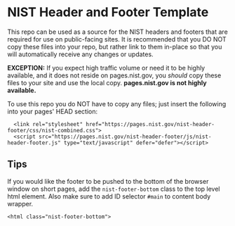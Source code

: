 # NIST Header and Footer Template

This repo can be used as a source for the NIST headers and footers that are required for use on public-facing sites.  It is recommended that you DO NOT copy these files into your repo, but rather link to them in-place so that you will automatically receive any changes or updates.

<strong>EXCEPTION:</strong> If you expect high traffic volume or need it to be highly available, and it does not reside on pages.nist.gov, you *should* copy these files to your site and use the local copy. <strong>pages.nist.gov is not highly available.</strong>

To use this repo you do NOT have to copy any files; just insert the following into your pages' HEAD section:

```
  <link rel="stylesheet" href="https://pages.nist.gov/nist-header-footer/css/nist-combined.css">
  <script src="https://pages.nist.gov/nist-header-footer/js/nist-header-footer.js" type="text/javascript" defer="defer"></script>
```

## Tips
If you would like the footer to be pushed to the bottom of the browser window on short pages, add the `nist-footer-bottom` class to the top level html element. Also make sure to add ID selector `#main` to content body wrapper.
```
<html class="nist-footer-bottom">
```
